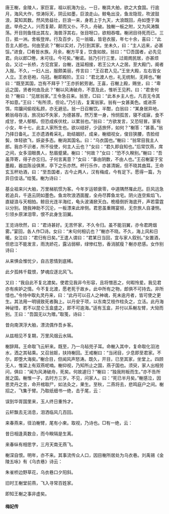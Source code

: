  

  

唐王榭，金陵人，家巨富，祖以航海为业。一日，榭具大舶，欲之大食国。行逾月，海风大作，惊涛际天，阴云如墨，巨浪走山。鲸龟出没，鱼龙隐现，吹波鼓浪，莫知其数。然风势益壮，巨浪一来，身若上于九天，大浪既回，舟如堕于海底。举舟之人，兴而复颠，颠而又仆。不久，舟破。独榭一板之附，又为风涛飘荡。开目则鱼怪出其左，海兽浮其右，张目呀口，欲相吞噬。榭闭目待死而已。三日，抵一洲。舍板登岸。行及百步，见一翁媪，皆皂衣服，年七十余，喜曰：“此吾主人郎也。何由至此？”榭以实对，乃引到其家。坐未久，曰：“主人远来，必甚馁。”进食，□肴皆水族。月余，榭方平复，饮食如故。翁曰：“‘□吾国者，必先见君。向以郎□倦，未可往。今可矣。”榭诺。翁乃引行三里，过阛阓民居，亦甚烦会。又过一长桥，方见宫室，台榭，连延相接，若王公大人之居。至大殿门，阍者入报。不久，一妇人出，服颇美丽，传言曰：“王召君入见。”王坐大殿，左右皆女人立。王衣皂袍，乌冠。榭即殿阶。王曰：“君北渡人也，礼无统制，无拜也。”榭曰：“既至其国，岂有不拜乎？”王亦折躬劳谢。王喜，召榭上殿，赐坐，曰：“卑远之国，贤者何由及此？”榭以风涛破舟，不意及此，惟祈王见矜。曰：“君舍何处？”榭曰：“见居翁家。”王令急召来。翁至，□曰：“此本乡主人也，凡百无令其不如意。”王曰：“有所须，但论。”乃引去，复寓翁家。翁有一女甚美色。或进茶饵，帘牖间偷视私顾，亦无避忌。翁一日召榭饮。半酣，白翁曰：“某身居异地，赖翁母存活，旅况如不失家，为德甚厚。然万里一身，怜悯孤苦，寝不成寐，食不成甘，使人郁郁。但恐成疾伏枕，以累翁也。”翁曰：“方欲发言，又恐轻冒。家有小女，年十七，此主人家所生也。欲以结好，少适旅怀，如何？”榭答：“甚善。”翁乃择日备礼。王亦遗酒肴采礼，助结姻好。成亲，榭细视女，俊目狭腰，杏脸绀鬓，体轻欲飞，妖姿多态。榭询其国名。曰：“乌衣国也。”榭曰：“翁常目我主人郎。我亦不识者，所不役使，何主人云也？”女曰：“君久即自知也。”后常饮燕，席之间，女多泪眼畏人，愁眉蹙黛。榭曰：“何故？”女曰：“恐不久睽别。”榭曰：“吾虽萍寄，得子亦忘归。子何言离意？”女曰：“事由阴数，不由人也。”王召榭宴于宝墨殿，器皿陈设俱黑，亭下之乐亦然。杯行乐作，亦甚清婉，但不晓其曲耳。王命玄玉杯劝酒，曰：“至吾国者，古今止两人，汉有梅成，今有足下。愿得一篇，为异日佳话。”给笺。榭为诗曰：

  

基业祖来兴大舶，万里梯航惯为客。今年岁运顿衰零，中道隅然罹此厄。巨风迅急若追兵，千迭云阴如墨色。鱼龙吹浪洒面腥，全舟尽葬鱼龙宅。阴火连空紫焰飞，直疑浪与天相拍。鲸目光连半海红，龟头波涌掀天白。桅樯倒折海底开，声若雷霆以分别。随我神助不沉沦，一板漂来此岸侧。君恩虽重赐宴频，无奈旅人自凄恻。引领乡原涕泪零，恨不此身生羽翼。

  

王览诗欣然，曰：“君诗甚好。无苦怀家，不久令归。虽不能羽翼，亦令君跨烟雾。”宴回，各人作□诗。女曰：“末句何相讥也？”榭亦不晓。不久，海上风和日暖。女泣曰：“君归有日矣。”王遣人谓曰：“君某日当回，宜与家人叙别。”女置酒，但悲泣不能发言，雨洗娇花，露沾弱柳，绿惨红愁，香消腻瘦？榭亦悲感。女作别诗曰：

  

从来惧会惟忧少，自古恩情到底稀。

此夕孤帏千载恨，梦魂应逐北风飞。

  

又曰：“我自此不复北渡矣。使君见我非今形容，且将憎恶之，何暇怜爱。我见君亦有疾妒之情。今不复北渡，愿老死于故乡。此中所有之物，郎俱不可持去。非所惜也。”令侍中取丸灵丹来，曰：“此丹可以召人之神魂，死未逾月者，皆可使之更生。其法用一明镜致死者胸上。以丹安于项，以东南艾枝作柱灸之，立活。此丹海神祕惜，若不以昆仑玉盒盛之，即不可逾海。”适有玉盒，并付以系榭左臂，大恸而别。王曰：“吾国无以为赠。”取笺，诗曰：

  

昔向南溟浮大舶，漂流偶作吾乡客。

从兹相见不复期，万里风烟云水隔。

  

榭辞拜。王命取飞云轩来。既至，乃一乌毡兜子耳。命榭入其中，复命取化羽池水，洒之其毡乘。又召翁妪，扶持榭回。王戒榭曰：“当闭目，少息即至君家。不尔，即堕大海矣。”榭合目，但闻风声怒涛。既久，开目，已至其家，坐堂上。四顾无人，惟梁上有双燕呢喃。榭仰视，乃知所止之国，燕子国也。须臾，家人出相劳问，俱曰：“闻为风涛破舟，死矣。何故遽归？”榭曰：“独我附板而生。”亦不告所居之国。榭惟一子，去时方三岁。不见，问家人。曰：“死已半月矣。”榭感泣，因思灵丹之言，命开棺取尸，如法灸之，果生。至秋，二燕将去，悲鸣庭户之间。榭招之，飞集于臂。乃取纸细书一绝，击于尾，云：

  

误到华胥国里来，玉人终日重怜才。

云轩飘去无消息，泪洒临风几百回。

  

来春燕来，径泊榭臂，尾有小柬。取视，乃诗也。□有一绝，云：

  

昔日相逢真数合，而今睽隔是生离。

来春纵有相思字，三月天南无燕飞。

  

榭深自恨。明年，亦不来。其事流传众人口，因目榭所居处为乌衣巷。刘禹锡《金陵五咏》有《乌衣巷》诗云：

  

朱雀桥边野草花，乌衣巷口夕阳斜。

旧时王榭堂前燕，飞入寻常百姓家。

  

即知王榭之事非虚矣。

  

  

#### 梅妃传